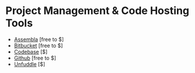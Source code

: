 # Project Management & Code Hosting Tools

* [Assembla](https://www.assembla.com) [free to $]
* [Bitbucket](https://bitbucket.org) [free to $]
* [Codebase](https://www.codebasehq.com/) [$]
* [Github](https://github.com/) [free to $]
* [Unfuddle](https://unfuddle.com/) [$]












































 






